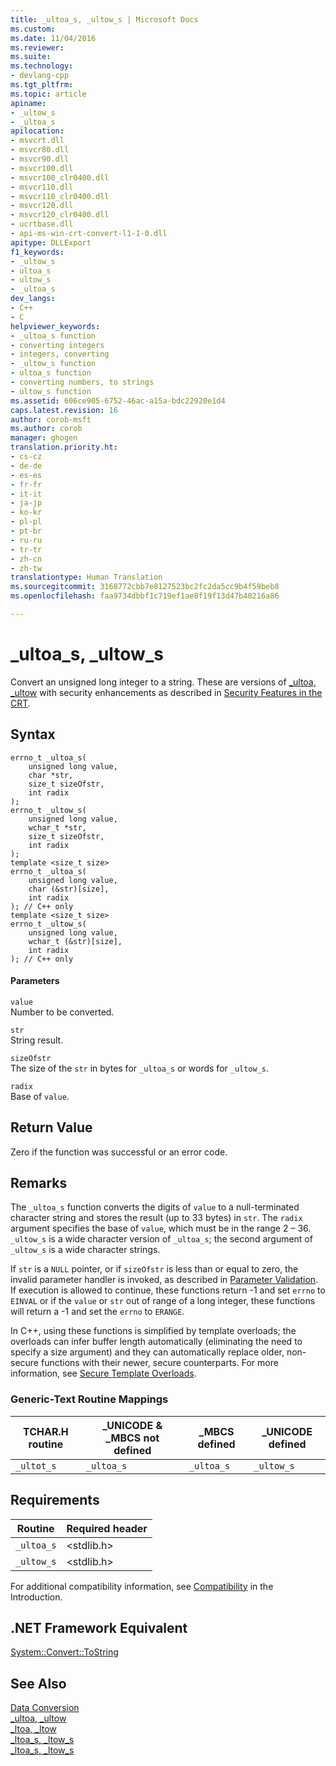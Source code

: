 ```yaml
---
title: _ultoa_s, _ultow_s | Microsoft Docs
ms.custom: 
ms.date: 11/04/2016
ms.reviewer: 
ms.suite: 
ms.technology:
- devlang-cpp
ms.tgt_pltfrm: 
ms.topic: article
apiname:
- _ultow_s
- _ultoa_s
apilocation:
- msvcrt.dll
- msvcr80.dll
- msvcr90.dll
- msvcr100.dll
- msvcr100_clr0400.dll
- msvcr110.dll
- msvcr110_clr0400.dll
- msvcr120.dll
- msvcr120_clr0400.dll
- ucrtbase.dll
- api-ms-win-crt-convert-l1-1-0.dll
apitype: DLLExport
f1_keywords:
- _ultow_s
- ultoa_s
- ultow_s
- _ultoa_s
dev_langs:
- C++
- C
helpviewer_keywords:
- _ultoa_s function
- converting integers
- integers, converting
- _ultow_s function
- ultoa_s function
- converting numbers, to strings
- ultow_s function
ms.assetid: 606ce905-6752-46ac-a15a-bdc22920e1d4
caps.latest.revision: 16
author: corob-msft
ms.author: corob
manager: ghogen
translation.priority.ht:
- cs-cz
- de-de
- es-es
- fr-fr
- it-it
- ja-jp
- ko-kr
- pl-pl
- pt-br
- ru-ru
- tr-tr
- zh-cn
- zh-tw
translationtype: Human Translation
ms.sourcegitcommit: 3168772cbb7e8127523bc2fc2da5cc9b4f59beb8
ms.openlocfilehash: faa9734dbbf1c719ef1ae8f19f13d47b40216a86

---
```

# _ultoa_s, _ultow_s
Convert an unsigned long integer to a string. These are versions of [_ultoa, _ultow](../../c-runtime-library/reference/ultoa-ultow.md) with security enhancements as described in [Security Features in the CRT](../../c-runtime-library/security-features-in-the-crt.md).  
  
## Syntax  
  
```  
errno_t _ultoa_s(  
    unsigned long value,  
    char *str,  
    size_t sizeOfstr,  
    int radix   
);  
errno_t _ultow_s(  
    unsigned long value,  
    wchar_t *str,  
    size_t sizeOfstr,  
    int radix   
);  
template <size_t size>  
errno_t _ultoa_s(  
    unsigned long value,  
    char (&str)[size],  
    int radix   
); // C++ only  
template <size_t size>  
errno_t _ultow_s(  
    unsigned long value,  
    wchar_t (&str)[size],  
    int radix   
); // C++ only  
```  
  
#### Parameters  
 `value`  
 Number to be converted.  
  
 `str`  
 String result.  
  
 `sizeOfstr`  
 The size of the `str` in bytes for `_ultoa_s` or words for `_ultow_s`.  
  
 `radix`  
 Base of `value`.  
  
## Return Value  
 Zero if the function was successful or an error code.  
  
## Remarks  
 The `_ultoa_s` function converts the digits of `value` to a null-terminated character string and stores the result (up to 33 bytes) in `str`. The `radix` argument specifies the base of `value`, which must be in the range 2 – 36. `_ultow_s` is a wide character version of `_ultoa_s`; the second argument of `_ultow_s` is a wide character strings.  
  
 If `str` is a `NULL` pointer, or if `sizeOfstr` is less than or equal to zero, the invalid parameter handler is invoked, as described in [Parameter Validation](../../c-runtime-library/parameter-validation.md). If execution is allowed to continue, these functions return -1 and set `errno` to `EINVAL` or if the `value` or `str` out of range of a long integer, these functions will return a -1 and set the `errno` to `ERANGE`.  
  
 In C++, using these functions is simplified by template overloads; the overloads can infer buffer length automatically (eliminating the need to specify a size argument) and they can automatically replace older, non-secure functions with their newer, secure counterparts. For more information, see [Secure Template Overloads](../../c-runtime-library/secure-template-overloads.md).  
  
### Generic-Text Routine Mappings  
  
|TCHAR.H routine|_UNICODE & _MBCS not defined|_MBCS defined|_UNICODE defined|  
|---------------------|------------------------------------|--------------------|-----------------------|  
|`_ultot_s`|`_ultoa_s`|`_ultoa_s`|`_ultow_s`|  
  
## Requirements  
  
|Routine|Required header|  
|-------------|---------------------|  
|`_ultoa_s`|\<stdlib.h>|  
|`_ultow_s`|\<stdlib.h>|  
  
 For additional compatibility information, see [Compatibility](../../c-runtime-library/compatibility.md) in the Introduction.  
  
## .NET Framework Equivalent  
 [System::Convert::ToString](https://msdn.microsoft.com/en-us/library/system.convert.tostring.aspx)  
  
## See Also  
 [Data Conversion](../../c-runtime-library/data-conversion.md)   
 [_ultoa, _ultow](../../c-runtime-library/reference/ultoa-ultow.md)   
 [_ltoa, _ltow](../../c-runtime-library/reference/ltoa-ltow.md)   
 [_ltoa_s, _ltow_s](../../c-runtime-library/reference/ltoa-s-ltow-s.md)   
 [_ltoa_s, _ltow_s](../../c-runtime-library/reference/ltoa-s-ltow-s.md)


<!--HONumber=Jan17_HO1-->


